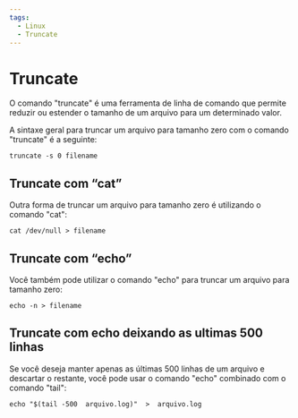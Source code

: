 ```yaml
---
tags:
  - Linux
  - Truncate
---
```

# Truncate

O comando "truncate" é uma ferramenta de linha de comando que permite reduzir ou estender o tamanho de um arquivo para um determinado valor.

A sintaxe geral para truncar um arquivo para tamanho zero com o comando "truncate" é a seguinte:

```shell
truncate -s 0 filename
```

## Truncate com “cat”
Outra forma de truncar um arquivo para tamanho zero é utilizando o comando "cat":

```shell
cat /dev/null > filename
```
## Truncate com “echo”
Você também pode utilizar o comando "echo" para truncar um arquivo para tamanho zero:


```shell
echo -n > filename
```

## Truncate com echo deixando as ultimas 500 linhas
Se você deseja manter apenas as últimas 500 linhas de um arquivo e descartar o restante, você pode usar o comando "echo" combinado com o comando "tail":

```shell
echo "$(tail -500  arquivo.log)"  >  arquivo.log
```